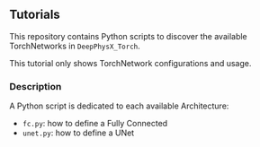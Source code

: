 ## Tutorials

This repository contains Python scripts to discover the available TorchNetworks in `DeepPhysX_Torch`. 

This tutorial only shows TorchNetwork configurations and usage.

### Description

A Python script is dedicated to each available Architecture:
* `fc.py`: how to define a Fully Connected
* `unet.py`: how to define a UNet
